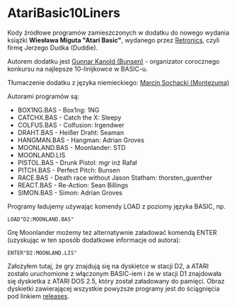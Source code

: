 # AtariBasic10Liners

Kody źródłowe programów
zamieszczonych w dodatku do nowego wydania książki **Wiesława Miguta
"Atari Basic"**, wydanego przez [Retronics](http://retronics.eu/), czyli firmę Jerzego Dudka (Duddie).

Autorem dodatku jest [Gunnar Kanold (Bunsen)](http://gkanold.wixsite.com/homeputerium/basic-10liners-2017) - organizator corocznego konkursu na najlepsze 10-linijkowce w BASIC-u. 

Tłumaczenie dodatku z języka niemieckiego: [Marcin Sochacki (Montezuma)](http://abbuc.de/~montezuma/)

Autorami programów są:

* BOX1NG.BAS - Box1ng: 1NG
* CATCHX.BAS - Catch the X: Sleepy
* COLFUS.BAS - Colfusion: Irgendwer
* DRAHT.BAS - Heißer Draht: Seaman
* HANGMAN.BAS - Hangman: Adrian Groves
* MOONLAND.BAS - Moonlander: STD
* MOONLAND.LIS
* PISTOL.BAS - Drunk Pistol: mgr inż Rafał
* PITCH.BAS - Perfect Pitch: Bunsen
* RACE.BAS - Death race without Jason Statham: thorsten_guenther
* REACT.BAS - Re-Action: Sean Billings
* SIMON.BAS - Simon: Adrian Groves

Programy ładujemy używając komendy LOAD z poziomy języka BASIC, np.

`LOAD"D2:MOONLAND.BAS"`

Grę Moonlander możemy też alternatywnie załadować komendą ENTER (uzyskując w ten sposób dodatkowe informacje od autora):

`ENTER"D2:MOONLAND.LIS"`

Założyłem tutaj, że gry znajdują się na dyskietce w stacji D2,
a ATARI zostało uruchomione z włączonym BASIC-iem i że w stacji D1 znajdowała się dyskietka z ATARI DOS 2.5, który został załadowany do pamięci. 
Obraz dyskietki zawierającej wszystkie powyższe programy jest do ściągnięcia pod linkiem [releases](https://github.com/TheMontezuma/AtariBasic10Liners/releases/download/1.0.0/AtariBasic10Liners.atr).